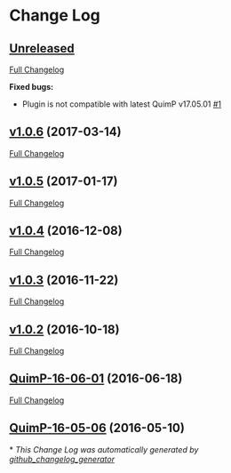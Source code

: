 # Change Log

## [Unreleased](https://github.com/CellDynamics/SetHeadSnakeFilter_quimp/tree/HEAD)

[Full Changelog](https://github.com/CellDynamics/SetHeadSnakeFilter_quimp/compare/v1.0.6...HEAD)

**Fixed bugs:**

- Plugin is not compatible with latest QuimP v17.05.01 [\#1](https://github.com/CellDynamics/SetHeadSnakeFilter_quimp/issues/1)

## [v1.0.6](https://github.com/CellDynamics/SetHeadSnakeFilter_quimp/tree/v1.0.6) (2017-03-14)
[Full Changelog](https://github.com/CellDynamics/SetHeadSnakeFilter_quimp/compare/v1.0.5...v1.0.6)

## [v1.0.5](https://github.com/CellDynamics/SetHeadSnakeFilter_quimp/tree/v1.0.5) (2017-01-17)
[Full Changelog](https://github.com/CellDynamics/SetHeadSnakeFilter_quimp/compare/v1.0.4...v1.0.5)

## [v1.0.4](https://github.com/CellDynamics/SetHeadSnakeFilter_quimp/tree/v1.0.4) (2016-12-08)
[Full Changelog](https://github.com/CellDynamics/SetHeadSnakeFilter_quimp/compare/v1.0.3...v1.0.4)

## [v1.0.3](https://github.com/CellDynamics/SetHeadSnakeFilter_quimp/tree/v1.0.3) (2016-11-22)
[Full Changelog](https://github.com/CellDynamics/SetHeadSnakeFilter_quimp/compare/v1.0.2...v1.0.3)

## [v1.0.2](https://github.com/CellDynamics/SetHeadSnakeFilter_quimp/tree/v1.0.2) (2016-10-18)
[Full Changelog](https://github.com/CellDynamics/SetHeadSnakeFilter_quimp/compare/QuimP-16-06-01...v1.0.2)

## [QuimP-16-06-01](https://github.com/CellDynamics/SetHeadSnakeFilter_quimp/tree/QuimP-16-06-01) (2016-06-18)
[Full Changelog](https://github.com/CellDynamics/SetHeadSnakeFilter_quimp/compare/QuimP-16-05-06...QuimP-16-06-01)

## [QuimP-16-05-06](https://github.com/CellDynamics/SetHeadSnakeFilter_quimp/tree/QuimP-16-05-06) (2016-05-10)


\* *This Change Log was automatically generated by [github_changelog_generator](https://github.com/skywinder/Github-Changelog-Generator)*